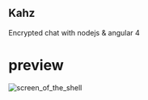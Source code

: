 ## Kahz

Encrypted chat with nodejs & angular 4


# preview #
![screen_of_the_shell](http://jenaye.fr/projet_img/kahz.png)

